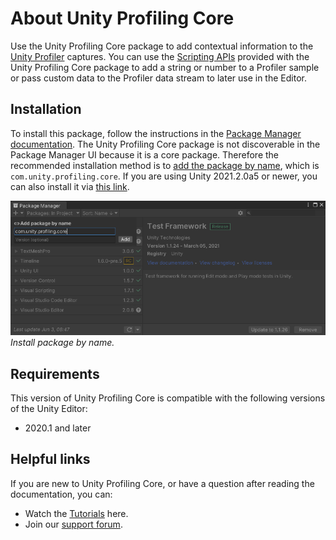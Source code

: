 # About Unity Profiling Core
Use the Unity Profiling Core package to add contextual information to the [Unity Profiler](https://docs.unity3d.com/Manual/Profiler.html) captures. You can use the [Scripting APIs](https://docs.unity3d.com/Packages/com.unity.profiling.core@latest?subfolder=/api/index.html) provided with the Unity Profiling Core package to add a string or number to a Profiler sample or pass custom data to the Profiler data stream to later use in the Editor.

## Installation
To install this package, follow the instructions in the [Package Manager documentation](https://docs.unity3d.com/Manual/upm-ui-install.html). The Unity Profiling Core package is not discoverable in the Package Manager UI because it is a core package. Therefore the recommended installation method is to [add the package by name](https://docs.unity3d.com/2021.2/Documentation/Manual/upm-ui-quick.html), which is `com.unity.profiling.core`. If you are using Unity 2021.2.0a5 or newer, you can also install it via [this link](com.unity3d.kharma:upmpackage/com.unity.profiling.core).

![Install Package By Name](images/install_package_by_name.png)<br/>*Install package by name.*

## Requirements
This version of Unity Profiling Core is compatible with the following versions of the Unity Editor:

* 2020.1 and later

## Helpful links
If you are new to Unity Profiling Core, or have a question after reading the documentation, you can:

* Watch the [Tutorials](https://learn.unity.com/tutorial/introduction-to-the-profiler) here.
* Join our [support forum](https://forum.unity.com/forums/profiler-previews.199/).
